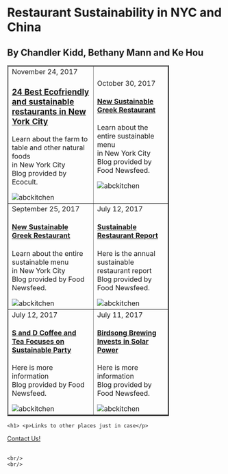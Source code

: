 <!DOCTYPE html> <!--item 1-->
<html> <!--item 2-->
<!--Header--> <!--item4-->
<head> 
<title>Restaurant Sustainability</title>  
<!-- item 26-->
        <link rel="icon"
          type="image/png"
          href="Basil_Leaves.png"
          />
<!---->
<link rel="stylesheet" type="text/css" href="GC_css.css"/>
</head>
<body>
<div class="box">
<h1>Restaurant Sustainability in NYC and China <link href="https://fonts.googleapis.com/css?family=Oswald" rel="stylesheet"></h1>
<h2>By Chandler Kidd, Bethany Mann and Ke Hou</h2>
<table style="width: 75%;border-collapse: collapse;" border = "2" cellpadding = "6" align= "center">
	<tbody>
		<tr>
			<td>
				<span class="date">November 24, 2017</span>
				<h3><a href="https://ecocult.com/the-24-best-sustainable-and-eco-friendly-restaurants-in-nyc/">24 Best Ecofriendly and sustainable<br />
									restaurants in New York City</a></h3>
									<p>Learn about the farm to table and other natural foods<br />
									in New York City<br />
									Blog provided by Ecocult.</p>
								<img src="images/abckitchen2.jpg" alt="abckitchen" /></td>
			<td><span class="date">October 30, 2017</span>
				<h4><a href="https://www.foodnewsfeed.com/content/kellari-taverna-introduces-new-100-percent-sustainable-menu">New Sustainable Greek Restaurant</a></h4>
									<p>Learn about the entire sustainable menu<br />
									in New York City<br />
									Blog provided by Food Newsfeed.</p>
								<img src="images/abckitchen2.jpg" alt="abckitchen" /></td>
		</tr>
		<tr>
			<td><span class="date">September 25, 2017</span>
				<h4><a href="https://www.foodnewsfeed.com/content/kellari-taverna-introduces-new-100-percent-sustainable-menu">New Sustainable Greek Restaurant</a></h4>
									<p>Learn about the entire sustainable menu<br />
									in New York City<br />
									Blog provided by Food Newsfeed.</p>
								<img src="images/abckitchen2.jpg" alt="abckitchen" /></td>
			<td> <span class="date">July 12, 2017</span>
				<h4><a href="https://www.foodnewsfeed.com/content/farmer-brothers-releases-annual-sustainability-report">Sustainable Restaurant Report</a></h4>
									<p>Here is the annual sustainable restaurant report<br />
									Blog provided by Food Newsfeed.</p>
								<img src="images/abckitchen2.jpg" alt="abckitchen" /></td>
		</tr>
		<tr>
			<td><span class="date">July 12, 2017</span>
				<h4><a href="https://www.foodnewsfeed.com/content/sd-coffee-tea-focuses-sustainability-ra-z-connect">S and D Coffee and Tea Focuses on Sustainable Party</a></h4>
									<p>Here is more information<br />
									Blog provided by Food Newsfeed.</p>
								<img src="images/abckitchen2.jpg" alt="abckitchen" /></td>
			<td> <span class="date">July 11, 2017</span>
				<h4><a href="https://www.foodnewsfeed.com/content/birdsong-brewing-invests-solar-power">Birdsong Brewing Invests in Solar Power</a></h4>
									<p>Here is more information<br />
									Blog provided by Food Newsfeed.</p>
								<img src="images/abckitchen2.jpg" alt="abckitchen" /></td>
		</tr>
	</tbody>
</table>


    <h1> <p>Links to other places just in case</p>
<a href="https://ny.eater.com/2017/7/31/16072296/local-leaf-lettuce-fast-casual-nyc">Contact Us!</a>
<a href=""></a>
    <br/>
    <br/>
    </h1>
    </div>
    
    <br/>
    <br/>
    
    
</body>
</html>
